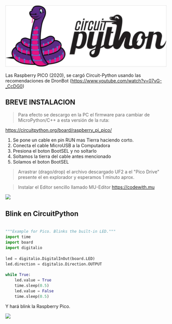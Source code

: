 ![](cpy.png)


Las Raspberry PICO (2020), se cargó Circuit-Python usando las recomendaciones de DronBot (https://www.youtube.com/watch?v=07vG-_CcDG0)

## BREVE INSTALACION
> Para efecto se descargo en la PC el firmware para cambiar de MicroPython/C++ a esta versión de la ruta:

https://circuitpython.org/board/raspberry_pi_pico/

1. Se pone un cable en pin RUN mas Tierra haciendo corto.
2. Conecta el cable MicroUSB a la Computadora
3. Presiona el boton BootSEL y no soltarlo
4. Soltamos la tierra del cable antes mencionado
5. Solamos el boton BootSEL

> Arrastrar (drago/drop) el archivo descargado UF2 a el "Pico Drive" presente el en explorador y esperamos 1 minuto aprox.


> Instalar el Editor sencillo llamado MU-Editor
 https://codewith.mu
 
 ![](https://codewith.mu/img/en/mu.gif)
 
## Blink en CircuitPython

```python

"""Example for Pico. Blinks the built-in LED."""
import time
import board
import digitalio
 
led = digitalio.DigitalInOut(board.LED)
led.direction = digitalio.Direction.OUTPUT
 
while True:
    led.value = True
    time.sleep(0.5)
    led.value = False
    time.sleep(0.5)
```

Y hará blink la Raspberry Pico.

![](https://www.okdo.com/wp-content/uploads/2021/02/raspberry-pi-pico-blinking-led.gif?resize=1239%2C865)


